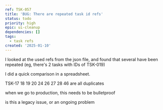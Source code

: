 ```yaml
---
ref: TSK-057
title: 'BUG: There are repeated task id refs'
status: todo
priority: high
epic: ui-cleanup
dependencies: []
tags:
  - task refs
created: '2025-01-10'
---
```

I looked at the used refs from the json file, and found that several have been repeated (eg, there's 2 tasks with IDs of TSK-019)

I did a quick comparison in a spreadsheet. 

TSK-17 18 19 20 24 26 27 28 46 are all duplicates

when we go to production, this needs to be bulletproof

is this a legacy issue, or an ongoing problem
